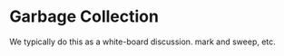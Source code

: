 # Garbage Collection

We typically do this as a white-board discussion. mark and sweep, etc.

<!-- TODO -->
